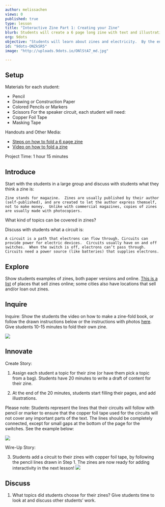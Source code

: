 ```yaml
---
author: melissachen
views: 0
published: true
type: lesson
title: "Interactive Zine Part 1: Creating your Zine"
blurb: Students will create a 6 page long zine with text and illustrations
org: 9dots
objective: "Students will learn about zines and electricity.  By the end of the lesson, students will be able to express themselves creatively using a zine format, and understand the basics of circuits."
id: "9dots-ONZkSR5"
image: "http://uploads.9dots.io/ONlStA7_md.jpg"

---
```


## Setup
Materials for each student:
- Pencil
- Drawing or Construction Paper
- Colored Pencils or Markers
- Scissors
For the speaker circuit, each student will need:
- Copper Foil Tape
- Masking Tape

Handouts and Other Media:
- [Steps on how to fold a 6 page zine](http://www.andrewyang.com/zines/ZineHowTo.pdf)
- [Video on how to fold a zine](https://www.youtube.com/watch?v=OHYwtltebR0&feature=youtu.be)

Project Time: 1 hour 15 minutes

## Introduce
Start with the students in a large group and discuss with students what they think a zine is:  
```
Zine stands for magazine.  Zines are usually published by their author (self-published), and are created to let the author express themself, not to make money.  Unlike with commercial magazines, copies of zines are usually made with photocopiers.
```
What kind of topics can be covered in zines?  

Discuss with students what a circuit is:
```
A circuit is a path that electrons can flow through. Circuits can provide power for electric devices.  Circuits usually have on and off switches.  When the switch is off, electrons can’t pass through.  Circuits need a power source (like batteries) that supplies electrons.
```
## Explore
Show students examples of zines, both paper versions and online.  [This is a list](http://www.zinebook.com/directory/zine-catalogs.html) of places that sell zines online; some cities also have locations that sell and/or loan out zines.  

## Inquire
Inquire:
Show the students the video on how to make a zine-fold book, or follow the drawn instructions below or the instructions with photos [here](http://www.andrewyang.com/zines/ZineHowTo.pdf).  Give students 10-15 minutes to fold their own zine.

![](http://uploads.9dots.io/ONZsWLa_md.jpg) 

## Innovate
Create Story:

1. Assign each student a topic for their zine (or have them pick a topic from a bag).  Students have 20 minutes to write a draft of content for their zine. 

2. At the end of the 20 minutes, students start filling their pages, and add illustrations.  

Please note: Students represent the lines that their circuits will follow with pencil or marker to ensure that the copper foil tape used for the circuits will not cover any important parts of the text.  The lines should be completely connected, except for small gaps at the bottom of the page for the switches.  See the example below:

![](http://uploads.9dots.io/ONZtphH_md.jpg) 

Wire-Up Story:

3. Students add a circuit to their zines with copper foil tape, by following the pencil lines drawn in Step 1.  The zines are now ready for adding interactivity in the next lesson!
![](http://uploads.9dots.io/ONZv4Sw_md.jpg) 

## Discuss
1.  What topics did students choose for their zines?  Give students time to look at and discuss other students’ work.
